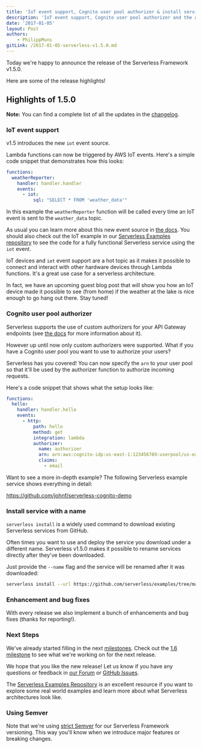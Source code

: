```yaml
---
title: 'IoT event support, Cognito user pool authorizer & install service with a name in Serverless Framework v1.5'
description: 'IoT event support, Cognito user pool authorizer and the ability to install your service with a name in the Serverless Framework v1.5 release.'
date: '2017-01-05'
layout: Post
authors:
    - PhilippMuns
gitLink: /2017-01-05-serverless-v1.5.0.md
---
```


Today we're happy to announce the release of the Serverless Framework v1.5.0.

Here are some of the release highlights!

## Highlights of 1.5.0

**Note:** You can find a complete list of all the updates in the [changelog](https://github.com/serverless/serverless/blob/master/CHANGELOG.md).

### IoT event support

v1.5 introduces the new `iot` event source.

Lambda functions can now be triggered by AWS IoT events. Here's a simple code snippet that demonstrates how this looks:

```yml
functions:
  weatherReporter:
    handler: handler.handler
    events:
      - iot:
          sql: "SELECT * FROM 'weather_data'"
```

In this example the `weatherReporter` function will be called every time an IoT event is sent to the `weather_data` topic.

As usual you can learn more about this new event source in [the docs](https://serverless.com/framework/docs/providers/aws/events/iot). You should also check out the IoT example in our [Serverless Examples repository](https://github.com/serverless/examples/tree/master/aws-node-iot-event) to see the code for a fully functional Serverless service using the `iot` event.

IoT devices and `iot` event support are a hot topic as it makes it possible to connect and interact with other hardware devices through Lambda functions. It's a great use case for a serverless architecture.

In fact, we have an upcoming guest blog post that will show you how an IoT device made it possible to see (from home) if the weather at the lake is nice enough to go hang out there. Stay tuned!

### Cognito user pool authorizer

Serverless supports the use of custom authorizers for your API Gateway endpoints (see [the docs](https://serverless.com/framework/docs/providers/aws/events/apigateway/#http-endpoints-with-custom-authorizers) for more information about it).

However up until now only custom authorizers were supported. What if you have a Cognito user pool you want to use to authorize your users?

Serverless has you covered! You can now specify the `arn` to your user pool so that it'll be used by the authorizer function to authorize incoming requests.

Here's a code snippet that shows what the setup looks like:

```yml
functions:
  hello:
    handler: handler.hello
    events:
      - http:
          path: hello
          method: get
          integration: lambda
          authorizer:
            name: authorizer
            arn: arn:aws:cognito-idp:us-east-1:123456789:userpool/us-east-1_XXXXXX
            claims:
              - email
```

Want to see a more in-depth example? The following Serverless example service shows everything in detail:

https://github.com/johnf/serverless-cognito-demo

### Install service with a name

`serverless install` is a widely used command to download existing Serverless services from GitHub.

Often times you want to use and deploy the service you download under a different name. Serverless v1.5.0 makes it possible to rename services directly after they've been downloaded.

Just provide the `--name` flag and the service will be renamed after it was downloaded:

```bash
serverless install --url https://github.com/serverless/examples/tree/master/aws-node-iot-event --name iot
```

### Enhancement and bug fixes

With every release we also implement a bunch of enhancements and bug fixes (thanks for reporting!).

### Next Steps

We've already started filling in the next [milestones](https://github.com/serverless/serverless/milestones). Check out the [1.6 milestone](https://github.com/serverless/serverless/milestone/21) to see what we're working on for the next release.

We hope that you like the new release! Let us know if you have any questions or feedback in [our Forum](http://forum.serverless.com/) or [GitHub Issues](https://github.com/serverless/serverless/issues).

The [Serverless Examples Repository](https://github.com/serverless/examples) is an excellent resource if you want to explore some real world examples and learn more about what Serverless architectures look like.

### Using Semver

Note that we're using [strict Semver](http://semver.org/) for our Serverless Framework versioning. This way you'll know when we introduce major features or breaking changes.
